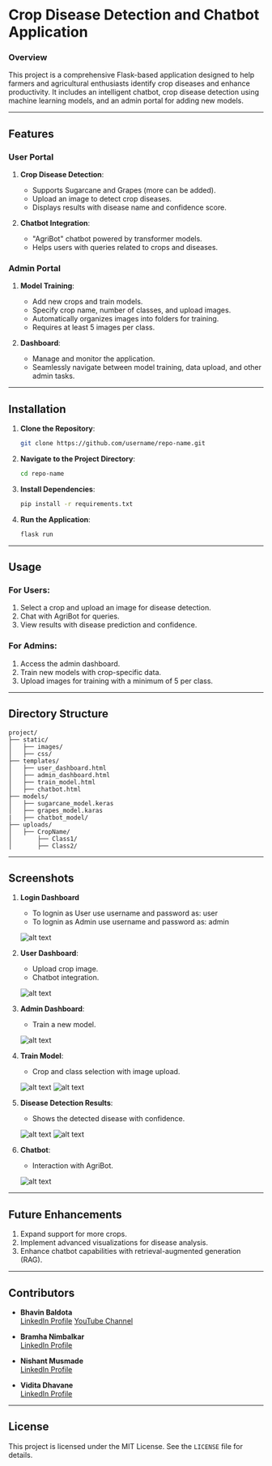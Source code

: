 # Crop Disease Detection and Chatbot Application

### Overview
This project is a comprehensive Flask-based application designed to help farmers and agricultural enthusiasts identify crop diseases and enhance productivity. It includes an intelligent chatbot, crop disease detection using machine learning models, and an admin portal for adding new models.

---

## Features

### User Portal
1. **Crop Disease Detection**:
   - Supports Sugarcane and Grapes (more can be added).
   - Upload an image to detect crop diseases.
   - Displays results with disease name and confidence score.

2. **Chatbot Integration**:
   - "AgriBot" chatbot powered by transformer models.
   - Helps users with queries related to crops and diseases.

### Admin Portal
1. **Model Training**:
   - Add new crops and train models.
   - Specify crop name, number of classes, and upload images.
   - Automatically organizes images into folders for training.
   - Requires at least 5 images per class.

2. **Dashboard**:
   - Manage and monitor the application.
   - Seamlessly navigate between model training, data upload, and other admin tasks.

---

## Installation

1. **Clone the Repository**:
   ```bash
   git clone https://github.com/username/repo-name.git
   ```
2. **Navigate to the Project Directory**:
   ```bash
   cd repo-name
   ```
3. **Install Dependencies**:
   ```bash
   pip install -r requirements.txt
   ```
4. **Run the Application**:
   ```bash
   flask run
   ```

---

## Usage

### For Users:
1. Select a crop and upload an image for disease detection.
2. Chat with AgriBot for queries.
3. View results with disease prediction and confidence.

### For Admins:
1. Access the admin dashboard.
2. Train new models with crop-specific data.
3. Upload images for training with a minimum of 5 per class.

---

## Directory Structure
```
project/
├── static/
│   ├── images/
│   ├── css/
├── templates/
│   ├── user_dashboard.html
│   ├── admin_dashboard.html
│   ├── train_model.html
│   ├── chatbot.html
├── models/
│   ├── sugarcane_model.keras
│   ├── grapes_model.karas 
|   ├── chatbot_model/
├── uploads/
│   ├── CropName/
│       ├── Class1/
│       ├── Class2/
```

---

## Screenshots
1. **Login Dashboard**
   - To lognin as User use username and password as: user
   - To lognin as Admin use username and password as: admin

   ![alt text](image.png)

2. **User Dashboard**:
   - Upload crop image.
   - Chatbot integration.

   ![alt text](App_Images/image-1.png)

3. **Admin Dashboard**:
   - Train a new model.

   ![alt text](App_Images/image-2.png)

4. **Train Model**:
   - Crop and class selection with image upload.

   ![alt text](App_Images/image-3.png)    ![alt text](App_Images/image-4.png)

5. **Disease Detection Results**:
   - Shows the detected disease with confidence.

   ![alt text](App_Images/image-5.png)    ![alt text](App_Images/image-6.png)

6. **Chatbot**:
   - Interaction with AgriBot.

   ![alt text](App_Images/image-7.png)

---

## Future Enhancements

1. Expand support for more crops.
2. Implement advanced visualizations for disease analysis.
3. Enhance chatbot capabilities with retrieval-augmented generation (RAG).

---

## Contributors
- **Bhavin Baldota**  
  [LinkedIn Profile](https://www.linkedin.com/in/bhavin-baldota-103553234/) 
  [YouTube Channel](https://www.youtube.com/@YourFatherAI)

- **Bramha Nimbalkar**  
  [LinkedIn Profile](https://www.linkedin.com/in/bramha-nimbalkar-60254b284/) 

- **Nishant Musmade**  
  [LinkedIn Profile](https://www.linkedin.com/in/nishant-musmade-8819a3269/) 

- **Vidita Dhavane**  
  [LinkedIn Profile](https://www.linkedin.com/in/vidita-dhavane-46bbb3235/) 

---

## License
This project is licensed under the MIT License. See the `LICENSE` file for details.
